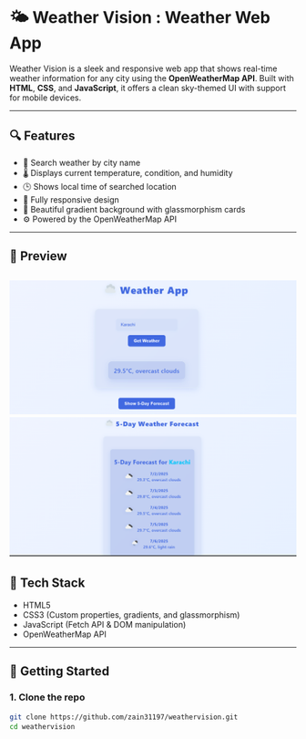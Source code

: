# 🌤️ Weather Vision : Weather Web App

Weather Vision is a sleek and responsive web app that shows real-time weather information for any city using the **OpenWeatherMap API**. Built with **HTML**, **CSS**, and **JavaScript**, it offers a clean sky-themed UI with support for mobile devices.

---

## 🔍 Features

- 🔎 Search weather by city name
- 🌡️ Displays current temperature, condition, and humidity
- 🕒 Shows local time of searched location
- 📱 Fully responsive design
- 🎨 Beautiful gradient background with glassmorphism cards
- ⚙️ Powered by the OpenWeatherMap API

---

## 📸 Preview
![App Screenshot](./image/Picture1.png)
![App Screenshot](./image/picture2.png)
---

## 🚀 Tech Stack

- HTML5
- CSS3 (Custom properties, gradients, and glassmorphism)
- JavaScript (Fetch API & DOM manipulation)
- OpenWeatherMap API

---

## 🔧 Getting Started

### 1. Clone the repo

```bash
git clone https://github.com/zain31197/weathervision.git
cd weathervision

